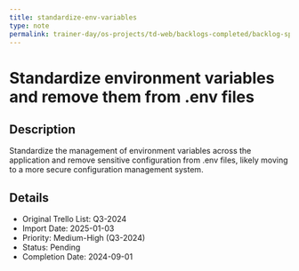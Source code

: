 ```yaml
---
title: standardize-env-variables
type: note
permalink: trainer-day/os-projects/td-web/backlogs-completed/backlog-specs/standardize-env-variables
---
```


# Standardize environment variables and remove them from .env files

## Description
Standardize the management of environment variables across the application and remove sensitive configuration from .env files, likely moving to a more secure configuration management system.

## Details
- Original Trello List: Q3-2024
- Import Date: 2025-01-03
- Priority: Medium-High (Q3-2024)
- Status: Pending
- Completion Date: 2024-09-01
